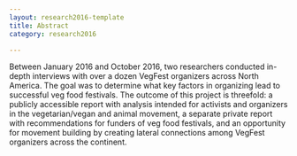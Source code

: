```yaml
---
layout: research2016-template
title: Abstract
category: research2016

---
```


Between January 2016 and October 2016, two researchers conducted in-depth interviews with over a dozen VegFest organizers across North America. The goal was to determine what key factors in organizing lead to successful veg food festivals. The outcome of this project is threefold: a publicly accessible report with analysis intended for activists and organizers in the vegetarian/vegan and animal movement, a separate private report with recommendations for funders of veg food festivals, and an opportunity for movement building by creating lateral connections among VegFest organizers across the continent.
